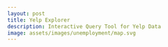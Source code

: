 ```yaml
---
layout: post
title: Yelp Explorer
description: Interactive Query Tool for Yelp Data
image: assets/images/unemployment/map.svg
---
```


<body>
  <script
    src="http://localhost:5006/main/autoload.js?bokeh-autoload-element=681d0fb3-776b-4b56-a94b-93bbc965be68&bokeh-app-path=/main&bokeh-absolute-url=http://localhost:5006/main"
    id="681d0fb3-776b-4b56-a94b-93bbc965be68"
    data-bokeh-model-id=""
    data-bokeh-doc-id=""
></script>
</body>

<br>
<br>

